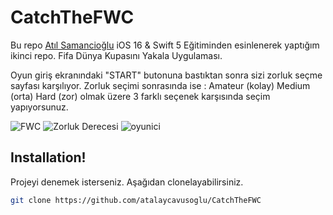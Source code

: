 # CatchTheFWC
Bu repo [Atıl Samancioğlu](https://www.udemy.com/course/ios-gelistirme-kursu/) iOS 16 & Swift 5 Eğitiminden esinlenerek yaptığım ikinci repo.
Fifa Dünya Kupasını Yakala Uygulaması.

Oyun giriş ekranındaki "START" butonuna bastıktan sonra sizi zorluk seçme sayfası karşılıyor. 
Zorluk seçimi sonrasında ise : 
Amateur (kolay)
Medium (orta)
Hard (zor) 
olmak üzere 3 farklı seçenek karşısında seçim yapıyorsunuz.

![FWC](https://user-images.githubusercontent.com/109231989/203096720-6c181637-3196-4c63-8f1b-f92a18e38ff5.png)
![Zorluk Derecesi](https://user-images.githubusercontent.com/109231989/203096870-3ce3079d-5e37-4dc6-8591-b2ebf98263ff.png)
![oyunici](https://user-images.githubusercontent.com/109231989/203097111-cf3d6608-6f35-47c3-b79a-40b5759afc36.png)





## Installation!
Projeyi denemek isterseniz. Aşağıdan clonelayabilirsiniz.

```bash
git clone https://github.com/atalaycavusoglu/CatchTheFWC
```
